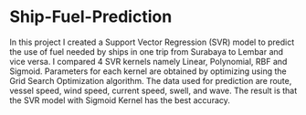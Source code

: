 # Ship-Fuel-Prediction

In this project I created a Support Vector Regression (SVR) model to predict the use of fuel needed by ships in one trip from Surabaya to Lembar and vice versa. I compared 4 SVR kernels namely Linear, Polynomial, RBF and Sigmoid. Parameters for each kernel are obtained by optimizing using the Grid Search Optimization algorithm. The data used for prediction are route, vessel speed, wind speed, current speed, swell, and wave.  The result is that the SVR model with Sigmoid Kernel has the best accuracy.

